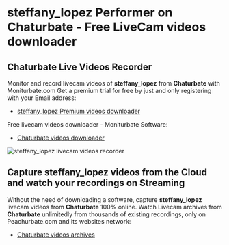 # steffany_lopez Performer on Chaturbate - Free LiveCam videos downloader

## Chaturbate Live Videos Recorder

Monitor and record livecam videos of **steffany_lopez** from **Chaturbate** with Moniturbate.com
Get a premium trial for free by just and only registering with your Email address:
* [steffany_lopez Premium videos downloader](https://moniturbate.com/request-demo-licence-key.html)

Free livecam videos downloader - Moniturbate Software:
* [Chaturbate videos downloader](https://moniturbate.com/moniturbate-download-software.html)

![steffany_lopez livecam videos recorder](https://peachurnet.com/templates/moniturbate-software.png)


## Capture steffany_lopez videos from the Cloud and watch your recordings on Streaming

Without the need of downloading a software, capture **steffany_lopez** livecam videos from **Chaturbate** 100% online.
Watch Livecam archives from **Chaturbate** unlimitedly from thousands of existing recordings, only on Peachurbate.com and its websites network:
* [Chaturbate videos archives](https://peachurnet.com/)